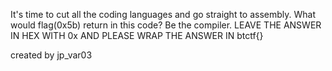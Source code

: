 It's time to cut all the coding languages and go straight to assembly. What would flag(0x5b) return in this code? Be the compiler. LEAVE THE ANSWER IN HEX WITH 0x AND PLEASE WRAP THE ANSWER IN btctf{}

created by jp_var03
